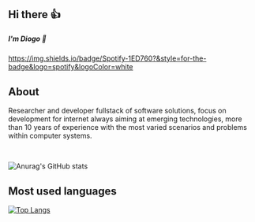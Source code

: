 ## Hi there 👍 

##### I'm Diogo 👋

https://img.shields.io/badge/Spotify-1ED760?&style=for-the-badge&logo=spotify&logoColor=white

## About

Researcher and developer fullstack of software solutions, focus on development for internet always aiming at emerging technologies, more than 10 years of experience with the most varied scenarios and problems within computer systems.

<br>

![Anurag's GitHub stats](https://github-readme-stats.vercel.app/api?username=diogosalmeida&show_icons=true&theme=radical)


## Most used languages

[![Top Langs](https://github-readme-stats.vercel.app/api/top-langs/?username=diogosalmeida&langs_count=8)](https://github.com/diogosalmeida/github-readme-stats)



              
